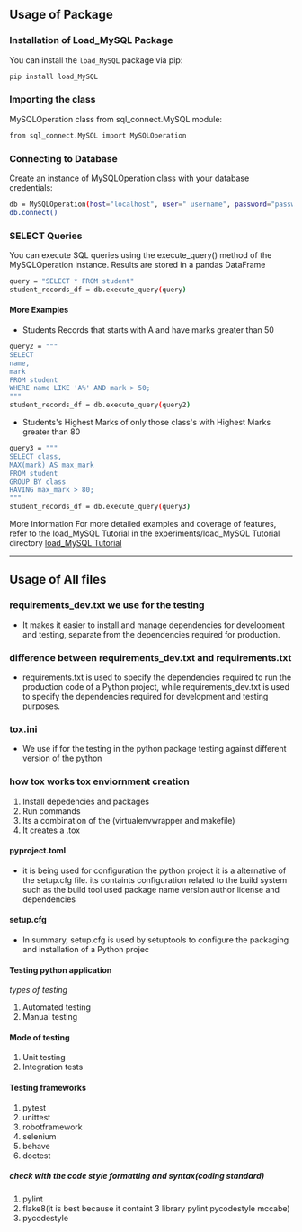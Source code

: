 ## Usage of Package

### Installation of Load_MySQL Package
You can install the `load_MySQL` package via pip:

```bash
pip install load_MySQL
```

### Importing the class
MySQLOperation class from sql_connect.MySQL module:

```bash
from sql_connect.MySQL import MySQLOperation
```

### Connecting to Database
Create an instance of MySQLOperation class with your database credentials:

```bash
db = MySQLOperation(host="localhost", user=" username", password="password", database="database name")
db.connect()
```

### SELECT Queries
You can execute SQL queries using the execute_query() method of the MySQLOperation instance. Results are stored in a pandas DataFrame

```bash
query = "SELECT * FROM student"
student_records_df = db.execute_query(query)
```

#### More Examples
- Students Records that starts with A and have marks greater than 50
```bash
query2 = """
SELECT 
name,
mark 
FROM student 
WHERE name LIKE 'A%' AND mark > 50;
"""
student_records_df = db.execute_query(query2)
```

- Students's Highest Marks of only those class's with Highest Marks greater than 80 
```bash
query3 = """
SELECT class,
MAX(mark) AS max_mark
FROM student
GROUP BY class
HAVING max_mark > 80;
"""
student_records_df = db.execute_query(query3)

```
More Information
For more detailed examples and coverage of features, refer to the load_MySQL Tutorial in the experiments/load_MySQL Tutorial directory
[load_MySQL Tutorial](https://github.com/Meetpanchal58/SQL_Connect/blob/main/experiments/load_MySQL%20Tutorial.ipynb)

---

## Usage of All files 

### requirements_dev.txt we use for the testing
- It makes it easier to install and manage dependencies for development and testing, separate from the dependencies required for production.

### difference between requirements_dev.txt and requirements.txt

- requirements.txt is used to specify the dependencies required to run the production code of a Python project, while requirements_dev.txt is used to specify the dependencies required for development and testing purposes.

### tox.ini
- We use if for the testing in the python package testing against different version of the python 

### how tox works tox enviornment creation
1. Install depedencies and packages 
2. Run commands
3. Its a combination of the (virtualenvwrapper and makefile)
4. It creates a .tox


#### pyproject.toml
- it is being used for configuration the python project it is a alternative of the setup.cfg file. its containts configuration related to the build system
such as the build tool used package name version author license and dependencies

#### setup.cfg
- In summary, setup.cfg is used by setuptools to configure the packaging and installation of a Python projec

#### Testing python application
*types of testing*
1. Automated testing 
2. Manual testing

#### Mode of testing
1. Unit testing
2. Integration tests

#### Testing frameworks

1. pytest
2. unittest
3. robotframework
4. selenium
5. behave
6. doctest

##### check with the code style formatting and syntax(coding standard)

1. pylint
2. flake8(it is best because it containt 3 library pylint pycodestyle mccabe)
3. pycodestyle


